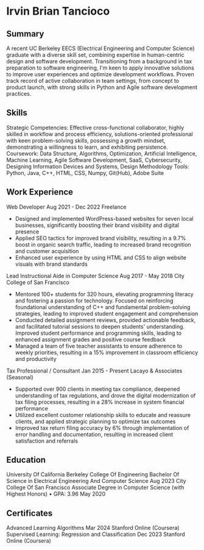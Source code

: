 # Irvin Brian Tancioco
## Summary
<p color="gray">A recent UC Berkeley EECS (Electrical Engineering and Computer Science) graduate with a diverse skill set,
combining expertise in human-centric design and software development. Transitioning from a background in tax
preparation to software engineering, I'm keen to apply innovative solutions to improve user experiences and optimize
development workflows. Proven track record of active collaboration in team settings, from concept to product launch, with
strong skills in Python and Agile software development practices.</p>

## Skills
Strategic Competencies: Effective cross-functional collaborator, highly skilled in workflow and process efficiency,
solutions-oriented professional with keen problem-solving skills, possessing a growth mindset, demonstrating a
willingness to learn, and exhibiting persistence.
Coursework: Data Structure, Algorithms, Optimization, Artificial Intelligence, Machine Learning, Agile Software
Development, SaaS, Cybersecurity, Designing Information Devices and Systems, Design Methodology
Tools: Python, Java, C++, HTML, CSS, Numpy, Git(Hub), Adobe Suite

## Work Experience
Web Developer Aug 2021 - Dec 2022
Freelance
* Designed and implemented WordPress-based websites for seven local businesses, significantly boosting their brand
visibility and digital presence
* Applied SEO tactics for improved brand visibility, resulting in a 9.7% boost in organic search traffic, leading to
increased brand recognition and customer acquisition
* Enhanced user experience by using HTML and CSS to align website visuals with brand standards

Lead Instructional Aide in Computer Science Aug 2017 - May 2018
City College of San Francisco
* Mentored 100+ students for 320 hours, elevating programming literacy and fostering a passion for technology.
Focused on reinforcing foundational understanding of C++ and fundamental problem-solving strategies, leading to
improved student engagement and comprehension
* Conducted detailed assignment reviews, provided actionable feedback, and facilitated tutorial sessions to deepen
students' understanding. Improved student performance and programming skills, leading to enhanced assignment
grades and positive course feedback
* Managed a team of five teacher assistants to ensure adherence to weekly priorities, resulting in a 15% improvement in
classroom efficiency and productivity

Tax Professional / Consultant Jan 2015 - Present
Lacayo & Associates (Seasonal)
* Supported over 900 clients in meeting tax compliance, deepened understanding of tax regulations, and drove the
digital modernization of tax filing processes, resulting in a 28% increase in system financial performance
* Utilized excellent customer relationship skills to educate and reassure clients, and applied strategic planning to
optimize tax outcomes
* Improved tax return filing accuracy by 6% through implementation of error handling and documentation, resulting in
increased client satisfaction and referrals

## Education
University Of California Berkeley College Of Engineering
Bachelor Of Science in Electrical Engineering And Computer Science Aug 2023
City College Of San Francisco
Associate Degree in Computer Science (with Highest Honors) • GPA: 3.96 May 2020

## Certificates
Advanced Learning Algorithms Mar 2024
Stanford Online (Coursera)
Supervised Learning: Regression and Classification Dec 2023
Stanford Online (Coursera)
